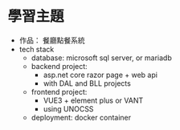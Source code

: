 # 學習主題
- 作品： 餐廳點餐系統
- tech stack
  - database: microsoft sql server, or mariadb
  - backend project: 
    - asp.net core razor page + web api
    - with DAL and BLL projects
  - frontend project:
    - VUE3 + element plus or VANT
    - using UNOCSS
  - deployment: docker container